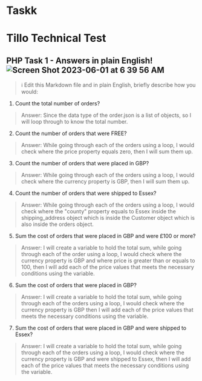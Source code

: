 # Taskk
# Tillo Technical Test
## PHP Task 1 - Answers in plain English! ![Screen Shot 2023-06-01 at 6 39 56 AM](https://github.com/Vikydaniella/Taskk/assets/122536315/525671e0-e12e-424d-9acc-97f70ae2b3d9)

> :information_source: Edit this Markdown file and in plain English, briefly describe how you would:

1. Count the total number of orders?

> Answer: Since the data type of the order.json is a list of objects, so I will loop through to know the total number. 

2. Count the number of orders that were FREE?

> Answer: While going through each of the orders using a loop, I would check where the price property equals zero, then I will sum them up. 

3. Count the number of orders that were placed in GBP?

> Answer: While going through each of the orders using a loop, I would check where the currency property is GBP, then I will sum them up. 

4. Count the number of orders that were shipped to Essex?

> Answer: While going through each of the orders using a loop, I would check where the "county" property equals to Essex inside the shipping_address object which is inside the Customer object which is also inside the orders object.

5. Sum the cost of orders that were placed in GBP and were £100 or more?

> Answer: I will create a variable to hold the total sum, while going through each of the order using a loop, I would check where the currency property is GBP and where price is greater than or equals to 100, then I will add each of the price values that meets the necessary conditions using the variable.

6. Sum the cost of orders that were placed in GBP?

> Answer: I will create a variable to hold the total sum, while going through each of the orders using a loop, I would check where the currency property is GBP then I will add each of the price values that meets the necessary conditions using the variable.

7. Sum the cost of orders that were placed in GBP and were shipped to Essex?

> Answer: I will create a variable to hold the total sum, while going through each of the orders using a loop, I would check where the currency property is GBP and were shipped to Essex, then I will add each of the price values that meets the necessary conditions using the variable.
